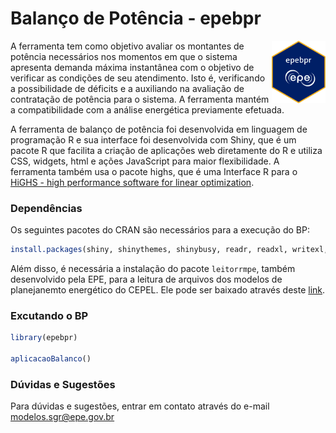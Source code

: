 
<!-- README.md is generated from README.Rmd. Please edit that file -->

# Balanço de Potência - epebpr

<!-- badges: start -->
<!-- badges: end -->

<img src="man/figures/logo.png" align="right" height="100" />

A ferramenta tem como objetivo avaliar os montantes de potência
necessários nos momentos em que o sistema apresenta demanda máxima
instantânea com o objetivo de verificar as condições de seu atendimento.
Isto é, verificando a possibilidade de déficits e a auxiliando na
avaliação de contratação de potência para o sistema. A ferramenta mantém
a compatibilidade com a análise energética previamente efetuada.

A ferramenta de balanço de potência foi desenvolvida em linguagem de
programação R e sua interface foi desenvolvida com Shiny, que é um
pacote R que facilita a criação de aplicações web diretamente do R e
utiliza CSS, widgets, html e ações JavaScript para maior flexibilidade.
A ferramenta também usa o pacote highs, que é uma Interface R para o
[HiGHS - high performance software for linear
optimization](https://highs.dev/).

### Dependências

Os seguintes pacotes do CRAN são necessários para a execução do BP:

``` r
install.packages(shiny, shinythemes, shinybusy, readr, readxl, writexl, dplyr,  stringr, stringi, tidyr, highs, DBI, RSQLite, tictoc, plotly, zoo, scales, parallel, foreach, doParallel, numbers, magrittr)
```

Além disso, é necessária a instalação do pacote `leitorrmpe`, também
desenvolvido pela EPE, para a leitura de arquivos dos modelos de
planejanemto energético do CEPEL. Ele pode ser baixado através deste
[link](https://github.com/EPE-GOV-BR/leitorrmpe).

### Excutando o BP

``` r
library(epebpr)

aplicacaoBalanco()
```

### Dúvidas e Sugestões

Para dúvidas e sugestões, entrar em contato através do e-mail
<modelos.sgr@epe.gov.br>
